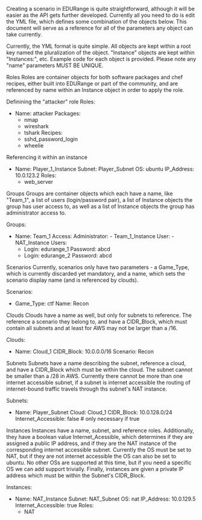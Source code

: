 Creating a scenario in EDURange is quite straightforward, although it will be easier as the API gets further developed. Currently all you need to do is edit the YML file, which defines some combination of the objects below. This document will serve as a reference for all of the parameters any object can take currently.

Currently, the YML format is quite simple. All objects are kept within a root key named the pluralization of the object. "Instance" objects are kept within "Instances:", etc. Example code for each object is provided. Please note any "name" parameters MUST BE UNIQUE.


Roles
Roles are container objects for both software packages and chef recipes, either built into EDURange or part of the community, and are referenced by name within an Instance object in order to apply the role.

Definining the "attacker" role
Roles:
  - Name: attacker
    Packages:
      - nmap
      - wireshark
      - tshark
    Recipes:
      - sshd_password_login
      - wheelie

Referencing it within an instance
  - Name: Player_1_Instance
    Subnet: Player_Subnet 
    OS: ubuntu
    IP_Address: 10.0.123.2
    Roles:
      - web_server

Groups
Groups are container objects which each have a name, like "Team_1", a list of users (login/password pair), a list of Instance objects the group has user access to, as well as a list of Instance objects the group has administrator access to.

Groups:
  - Name: Team_1
    Access:
      Administrator:
        - Team_1_Instance
      User:
        - NAT_Instance
    Users:
      - Login: edurange_1
        Password: abcd
      - Login: edurange_2
        Password: abcd

Scenarios
Currently, scenarios only have two parameters - a Game_Type, which is currently discarded yet mandatory, and a name, which sets the scenario display name (and is referenced by clouds).

Scenarios:
  - Game_Type: ctf
    Name: Recon

Clouds
Clouds have a name as well, but only for subnets to reference. The reference a scenario they belong to, and have a CIDR_Block, which must contain all subnets and at least for AWS may not be larger than a /16.

Clouds:
  - Name: Cloud_1
    CIDR_Block: 10.0.0.0/16
    Scenario: Recon

Subnets
Subnets have a name describing the subnet, reference a cloud, and have a CIDR_Block which must be within the cloud. The subnet cannot be smaller than a /28 in AWS. Currently there cannot be more than one internet accessible subnet, if a subnet is internet accessible the routing of internet-bound traffic travels through ths subnet's NAT instance.

Subnets:
  - Name: Player_Subnet
    Cloud: Cloud_1
    CIDR_Block: 10.0.128.0/24
    Internet_Accessible: false # only necessary if true

Instances
Instances have a name, subnet, and reference roles. Additionally, they have a boolean value Internet_Acessible, which determines if they are assigned a public IP address, and if they are the NAT instance of the corresponding internet accessible subnet. Currently the OS must be set to NAT, but if they are not internet accessible the OS can also be set to ubuntu. No other OSs are supported at this time, but if you need a specific OS we can add support trivially. Finally, instances are given a private IP address which must be within the Subnet's CIDR_Block.


Instances:
  - Name: NAT_Instance
    Subnet: NAT_Subnet
    OS: nat
    IP_Address: 10.0.129.5
    Internet_Accessible: true
    Roles:
      - NAT
